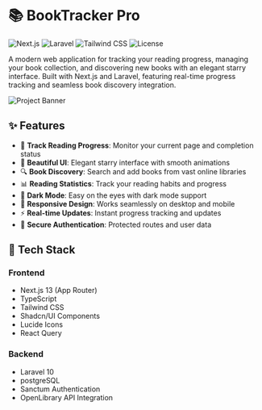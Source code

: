 # 📚 BookTracker Pro

![Next.js](https://img.shields.io/badge/Next.js-13.0-black?style=for-the-badge&logo=next.js)
![Laravel](https://img.shields.io/badge/Laravel-10.0-red?style=for-the-badge&logo=laravel)
![Tailwind CSS](https://img.shields.io/badge/Tailwind-3.0-38bdf8?style=for-the-badge&logo=tailwind-css)
![License](https://img.shields.io/badge/License-MIT-green?style=for-the-badge)

A modern web application for tracking your reading progress, managing your book collection, and discovering new books with an elegant starry interface. Built with Next.js and Laravel, featuring real-time progress tracking and seamless book discovery integration.

![Project Banner](/placeholder.svg?height=300&width=600)

## ✨ Features

- 📖 **Track Reading Progress**: Monitor your current page and completion status
- 🌟 **Beautiful UI**: Elegant starry interface with smooth animations
- 🔍 **Book Discovery**: Search and add books from vast online libraries
- 📊 **Reading Statistics**: Track your reading habits and progress
- 🌙 **Dark Mode**: Easy on the eyes with dark mode support
- 📱 **Responsive Design**: Works seamlessly on desktop and mobile
- ⚡ **Real-time Updates**: Instant progress tracking and updates
- 🔐 **Secure Authentication**: Protected routes and user data

## 🚀 Tech Stack

### Frontend
- Next.js 13 (App Router)
- TypeScript
- Tailwind CSS
- Shadcn/UI Components
- Lucide Icons
- React Query

### Backend
- Laravel 10
- postgreSQL
- Sanctum Authentication
- OpenLibrary API Integration

